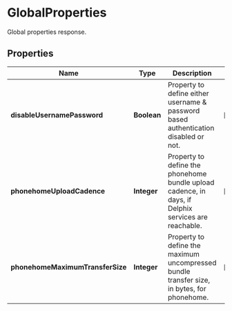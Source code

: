 

# GlobalProperties

Global properties response.

## Properties

| Name | Type | Description | Notes |
|------------ | ------------- | ------------- | -------------|
|**disableUsernamePassword** | **Boolean** | Property to define either username &amp; password based authentication disabled or not. |  [optional] |
|**phonehomeUploadCadence** | **Integer** | Property to define the phonehome bundle upload cadence, in days, if Delphix services are reachable. |  [optional] |
|**phonehomeMaximumTransferSize** | **Integer** | Property to define the maximum uncompressed bundle transfer size, in bytes, for phonehome. |  [optional] |



